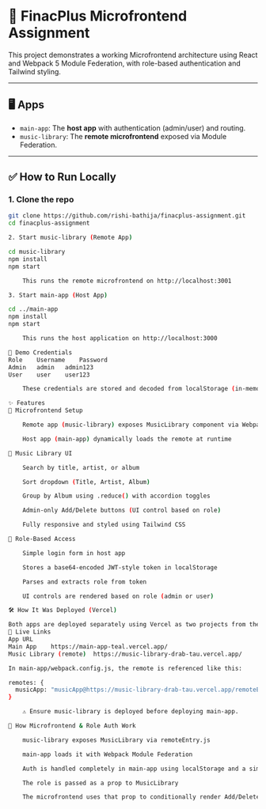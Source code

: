 # 🎵 FinacPlus Microfrontend Assignment

This project demonstrates a working Microfrontend architecture using React and Webpack 5 Module Federation, with role-based authentication and Tailwind styling.

---

## 🖥️ Apps

- `main-app`: The **host app** with authentication (admin/user) and routing.
- `music-library`: The **remote microfrontend** exposed via Module Federation.

---

## ✅ How to Run Locally

### 1. Clone the repo

```bash
git clone https://github.com/rishi-bathija/finacplus-assignment.git
cd finacplus-assignment

2. Start music-library (Remote App)

cd music-library
npm install
npm start

    This runs the remote microfrontend on http://localhost:3001

3. Start main-app (Host App)

cd ../main-app
npm install
npm start

    This runs the host application on http://localhost:3000

🔐 Demo Credentials
Role	Username	Password
Admin	admin	admin123
User	user	user123

    These credentials are stored and decoded from localStorage (in-memory JWT style).

✨ Features
🎯 Microfrontend Setup

    Remote app (music-library) exposes MusicLibrary component via Webpack Module Federation

    Host app (main-app) dynamically loads the remote at runtime

🎵 Music Library UI

    Search by title, artist, or album

    Sort dropdown (Title, Artist, Album)

    Group by Album using .reduce() with accordion toggles

    Admin-only Add/Delete buttons (UI control based on role)

    Fully responsive and styled using Tailwind CSS

🧩 Role-Based Access

    Simple login form in host app

    Stores a base64-encoded JWT-style token in localStorage

    Parses and extracts role from token

    UI controls are rendered based on role (admin or user)

🛠 How It Was Deployed (Vercel)

Both apps are deployed separately using Vercel as two projects from the same monorepo:
🔗 Live Links
App	URL
Main App	https://main-app-teal.vercel.app/
Music Library (remote)	https://music-library-drab-tau.vercel.app/

In main-app/webpack.config.js, the remote is referenced like this:

remotes: {
  musicApp: "musicApp@https://music-library-drab-tau.vercel.app/remoteEntry.js"
}

    ⚠️ Ensure music-library is deployed before deploying main-app.

🧠 How Microfrontend & Role Auth Work

    music-library exposes MusicLibrary via remoteEntry.js

    main-app loads it with Webpack Module Federation

    Auth is handled completely in main-app using localStorage and a simple JWT pattern

    The role is passed as a prop to MusicLibrary

    The microfrontend uses that prop to conditionally render Add/Delete buttons